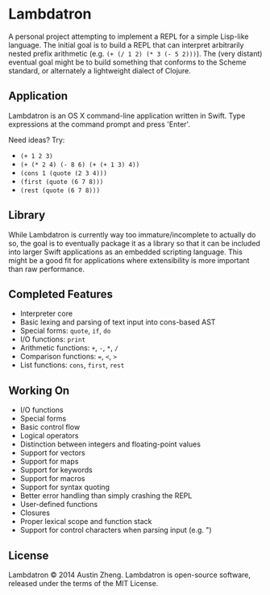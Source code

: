 Lambdatron
==========

A personal project attempting to implement a REPL for a simple Lisp-like language. The initial goal is to build a REPL that can interpret arbitrarily nested prefix arithmetic (e.g. `(+ (/ 1 2) (* 3 (- 5 2)))`). The (very distant) eventual goal might be to build something that conforms to the Scheme standard, or alternately a lightweight dialect of Clojure.

Application
-----------

Lambdatron is an OS X command-line application written in Swift. Type expressions at the command prompt and press 'Enter'.

Need ideas? Try:

- `(+ 1 2 3)`
- `(+ (* 2 4) (- 8 6) (+ (+ 1 3) 4))`
- `(cons 1 (quote (2 3 4)))`
- `(first (quote (6 7 8)))`
- `(rest (quote (6 7 8)))`


Library
-------

While Lambdatron is currently way too immature/incomplete to actually do so, the goal is to eventually package it as a library so that it can be included into larger Swift applications as an embedded scripting language. This might be a good fit for applications where extensibility is more important than raw performance.


Completed Features
------------------

- Interpreter core
- Basic lexing and parsing of text input into cons-based AST
- Special forms: `quote`, `if`, `do`
- I/O functions: `print` 
- Arithmetic functions: `+`, `-`, `*`, `/`
- Comparison functions: `=`, `<`, `>`
- List functions: `cons`, `first`, `rest`


Working On
----------

- I/O functions
- Special forms
- Basic control flow
- Logical operators
- Distinction between integers and floating-point values
- Support for vectors
- Support for maps
- Support for keywords
- Support for macros
- Support for syntax quoting
- Better error handling than simply crashing the REPL
- User-defined functions
- Closures
- Proper lexical scope and function stack
- Support for control characters when parsing input (e.g. \")


License
-------

Lambdatron © 2014 Austin Zheng. Lambdatron is open-source software, released under the terms of the MIT License.
